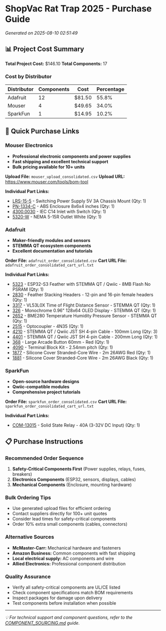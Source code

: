 # ShopVac Rat Trap 2025 - Purchase Guide

*Generated on 2025-08-10 02:51:49*

## 📊 Project Cost Summary

**Total Project Cost:** $146.10
**Total Components:** 17

### Cost by Distributor

| Distributor | Components | Cost | Percentage |
|-------------|------------|------|------------|
| Adafruit | 12 | $81.50 | 55.8% |
| Mouser | 4 | $49.65 | 34.0% |
| SparkFun | 1 | $14.95 | 10.2% |

## 🛒 Quick Purchase Links

### Mouser Electronics
- **Professional electronic components and power supplies**
- **Fast shipping and excellent technical support**
- **Bulk pricing available for 10+ units**

**Upload File:** `mouser_upload_consolidated.csv`
**Upload URL:** https://www.mouser.com/tools/bom-tool

**Individual Part Links:**
- [LRS-15-5](https://www.mouser.com/ProductDetail/709-LRS15-5) - Switching Power Supply 5V 3A Chassis Mount (Qty: 1)
- [PN-1334-C](https://www.mouser.com/ProductDetail/563-PN-1334-C) - ABS Enclosure 8x6x4 inches (Qty: 1)
- [4300.0030](https://www.mouser.com/ProductDetail/693-4300.0030) - IEC C14 Inlet with Switch (Qty: 1)
- [5320-W](https://www.mouser.com/ProductDetail/546-5320-W) - NEMA 5-15R Outlet White (Qty: 1)

### Adafruit
- **Maker-friendly modules and sensors**
- **STEMMA QT ecosystem components**
- **Excellent documentation and tutorials**

**Order File:** `adafruit_order_consolidated.csv`
**Cart URL File:** `adafruit_order_consolidated_cart_url.txt`

**Individual Part Links:**
- [5323](https://www.adafruit.com/product/5323) - ESP32-S3 Feather with STEMMA QT / Qwiic - 8MB Flash No PSRAM (Qty: 1)
- [2830](https://www.adafruit.com/product/2830) - Feather Stacking Headers - 12-pin and 16-pin female headers (Qty: 1)
- [3317](https://www.adafruit.com/product/3317) - VL53L0X Time of Flight Distance Sensor - STEMMA QT (Qty: 1)
- [326](https://www.adafruit.com/product/326) - Monochrome 0.96" 128x64 OLED Display - STEMMA QT (Qty: 1)
- [2652](https://www.adafruit.com/product/2652) - BME280 Temperature Humidity Pressure Sensor - STEMMA QT (Qty: 1)
- [2515](https://www.adafruit.com/product/2515) - Optocoupler - 4N35 (Qty: 1)
- [4210](https://www.adafruit.com/product/4210) - STEMMA QT / Qwiic JST SH 4-pin Cable - 100mm Long (Qty: 3)
- [4401](https://www.adafruit.com/product/4401) - STEMMA QT / Qwiic JST SH 4-pin Cable - 200mm Long (Qty: 1)
- [368](https://www.adafruit.com/product/368) - Large Arcade Button 60mm - Red (Qty: 1)
- [4090](https://www.adafruit.com/product/4090) - Terminal Block Kit - 2.54mm pitch (Qty: 1)
- [1877](https://www.adafruit.com/product/1877) - Silicone Cover Stranded-Core Wire - 2m 26AWG Red (Qty: 1)
- [1881](https://www.adafruit.com/product/1881) - Silicone Cover Stranded-Core Wire - 2m 26AWG Black (Qty: 1)

### SparkFun
- **Open-source hardware designs**
- **Qwiic-compatible modules**
- **Comprehensive project tutorials**

**Order File:** `sparkfun_order_consolidated.csv`
**Cart URL File:** `sparkfun_order_consolidated_cart_url.txt`

**Individual Part Links:**
- [COM-13015](https://www.sparkfun.com/products/13015) - Solid State Relay - 40A (3-32V DC Input) (Qty: 1)

## 📋 Purchase Instructions

### Recommended Order Sequence
1. **Safety-Critical Components First** (Power supplies, relays, fuses, breakers)
2. **Electronics Components** (ESP32, sensors, displays, cables)
3. **Mechanical Components** (Enclosure, mounting hardware)

### Bulk Ordering Tips
- Use generated upload files for efficient ordering
- Contact suppliers directly for 100+ unit quotes
- Consider lead times for safety-critical components
- Order 10% extra small components (cables, connectors)

### Alternative Sources
- **McMaster-Carr:** Mechanical hardware and fasteners
- **Amazon Business:** Common components with fast shipping
- **Local electrical supply:** AC components and wire
- **Allied Electronics:** Professional component distribution

### Quality Assurance
- Verify all safety-critical components are UL/CE listed
- Check component specifications match BOM requirements
- Inspect packages for damage upon delivery
- Test components before installation when possible

---

*💡 For technical support and component questions, refer to the [COMPONENT_SOURCING.md](COMPONENT_SOURCING.md) guide.*
